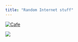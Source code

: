 ```yaml
---
title: "Random Internet stuff"
---
```


[![](https://cdn.shopify.com/s/files/1/0093/4785/8510/files/sepia_w_pd_101.jpg?11281 "Cafe")](https://kinto-europe.com/collections/sepia/products/[21746](https://kinto-europe.com/collections/sepia/products/21746))

[![](https://cdn.shopify.com/s/files/1/0250/8360/9150/products/jean-jullien-nanzuka_940x.jpg?v=1576074350)](https://alice-gallery-brussels.myshopify.com/products/%E3%83%AC%E3%82%B3%E3%83%8B%E3%83%AB-lesconil?pr_prod_strat=collection_fallback&pr_rec_id=4beb4de80&pr_rec_pid=4395394629694&pr_ref_pid=7152206741688&pr_seq=uniform)
